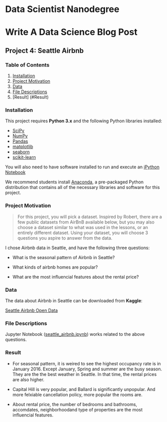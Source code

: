 # Data Scientist Nanodegree
# Write A Data Science Blog Post
## Project 4: Seattle Airbnb

### Table of Contents

1. [Installation](#Installation)
2. [Project Motivation](#Project-Motivation)
3. [Data](#Data)
4. [File Descriptions](#File-Descriptions)
5. [Result] (#Result)

### Installation

This project requires **Python 3.x** and the following Python libraries installed:

- [SciPy](https://www.scipy.org/)
- [NumPy](http://www.numpy.org/)
- [Pandas](http://pandas.pydata.org/)
- [matplotlib](http://matplotlib.org/)
- [seaborn](https://seaborn.pydata.org/)
- [scikit-learn](http://scikit-learn.org/stable/)

You will also need to have software installed to run and execute an [iPython Notebook](http://ipython.org/notebook.html)

We recommend students install [Anaconda](https://www.continuum.io/downloads), a pre-packaged Python distribution that contains all of the necessary libraries and software for this project.

### Project Motivation

> For this project, you will pick a dataset. Inspired by Robert, there are a few public datasets from AirBnB available below, but you may also choose a dataset similar to what was used in the lessons, or an entirely different dataset. Using your dataset, you will choose 3 questions you aspire to answer from the data.

I chose Airbnb data in Seattle, and have the following three questions:

- What is the seasonal pattern of Airbnb in Seattle?

- What kinds of airbnb homes are popular?

- What are the most influencial features about the rental price?

### Data

The data about Airbnb in Seattle can be downloaded from **Kaggle**:

[Seattle Airbnb Open Data](https://www.kaggle.com/airbnb/seattle/data)


### File Descriptions

Jupyter Notebook ([seattle_airbnb.ipynb](https://github.com/LucasBoTang/Project_Seattle_Airbnb/blob/master/seattle_airbnb.ipynb)) works related to the above questions. 

### Result

- For seasonal pattern, it is weired to see the highest occupancy rate is in January 2016. Except January, Spring and summer are the busy season. They are the the best weather in Seattle. In that time, the rental prices are also higher.

- Capital Hill is very popular, and Ballard is significantly unpopular. And more felxiable cancellation policy, more popular the rooms are.

- About rental price, the number of bedrooms and bathrooms, accomdates, neighborhoodand type of properties are the most influencial features.
